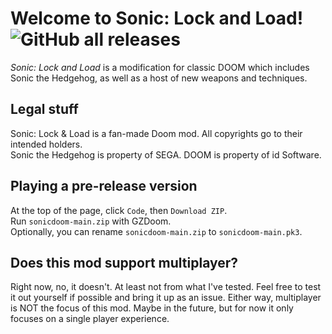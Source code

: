 # Welcome to Sonic: Lock and Load! ![GitHub all releases](https://img.shields.io/github/downloads/SpeedStriker243/sonicdoom/total)
*Sonic: Lock and Load* is a modification for classic DOOM which includes Sonic the Hedgehog, as well as a host of new weapons and techniques.

## Legal stuff
Sonic: Lock & Load is a fan-made Doom mod. All copyrights go to their intended holders.<br>
Sonic the Hedgehog is property of SEGA. DOOM is property of id Software.

## Playing a pre-release version
At the top of the page, click `Code`, then `Download ZIP`.<br>
Run `sonicdoom-main.zip` with GZDoom.<br>
Optionally, you can rename `sonicdoom-main.zip` to `sonicdoom-main.pk3`.

## Does this mod support multiplayer?
Right now, no, it doesn't. At least not from what I've tested. Feel free to test it out yourself if possible and bring it up as an issue.
Either way, multiplayer is NOT the focus of this mod. Maybe in the future, but for now it only focuses on a single player experience.
